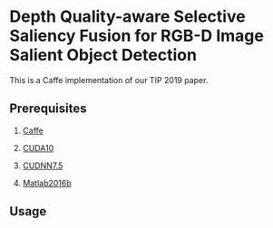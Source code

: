 # Depth Quality-aware Selective Saliency Fusion for RGB-D Image Salient Object Detection

This is a Caffe implementation of our TIP 2019 paper.
## Prerequisites
1. [Caffe](https://github.com/BVLC/caffe)

2. [CUDA10](https://developer.nvidia.com/cuda-downloads)

3. [CUDNN7.5](https://docs.nvidia.com/deeplearning/sdk/cudnn-install/)

4. [Matlab2016b](https://www.mathworks.com/)

## Usage
